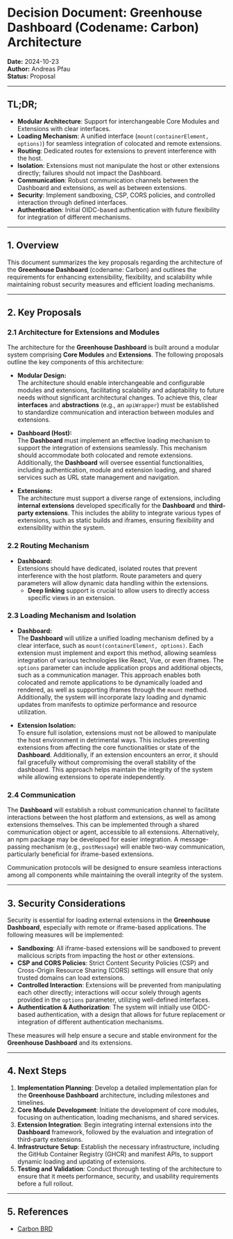 # Decision Document: Greenhouse Dashboard (Codename: Carbon) Architecture

**Date:** 2024-10-23  
**Author:** Andreas Pfau  
**Status:** Proposal

---

## TL;DR;

- **Modular Architecture**: Support for interchangeable Core Modules and Extensions with clear interfaces.
- **Loading Mechanism**: A unified interface (`mount(containerElement, options)`) for seamless integration of colocated and remote extensions.
- **Routing**: Dedicated routes for extensions to prevent interference with the host.
- **Isolation**: Extensions must not manipulate the host or other extensions directly; failures should not impact the Dashboard.
- **Communication**: Robust communication channels between the Dashboard and extensions, as well as between extensions.
- **Security**: Implement sandboxing, CSP, CORS policies, and controlled interaction through defined interfaces.
- **Authentication**: Initial OIDC-based authentication with future flexibility for integration of different mechanisms.

---

## 1. **Overview**

This document summarizes the key proposals regarding the architecture of the **Greenhouse Dashboard** (codename: Carbon) and outlines the requirements for enhancing extensibility, flexibility, and scalability while maintaining robust security measures and efficient loading mechanisms.

---

## 2. **Key Proposals**

### 2.1 **Architecture for Extensions and Modules**

The architecture for the **Greenhouse Dashboard** is built around a modular system comprising **Core Modules** and **Extensions**. The following proposals outline the key components of this architecture:

- **Modular Design:**  
  The architecture should enable interchangeable and configurable modules and extensions, facilitating scalability and adaptability to future needs without significant architectural changes. To achieve this, clear **interfaces** and **abstractions** (e.g., an `apiWrapper`) must be established to standardize communication and interaction between modules and extensions.

- **Dashboard (Host):**  
  The **Dashboard** must implement an effective loading mechanism to support the integration of extensions seamlessly. This mechanism should accommodate both colocated and remote extensions. Additionally, the **Dashboard** will oversee essential functionalities, including authentication, module and extension loading, and shared services such as URL state management and navigation.

- **Extensions:**  
  The architecture must support a diverse range of extensions, including **internal extensions** developed specifically for the **Dashboard** and **third-party extensions**. This includes the ability to integrate various types of extensions, such as static builds and iframes, ensuring flexibility and extensibility within the system.

### 2.2 **Routing Mechanism**

- **Dashboard:**  
  Extensions should have dedicated, isolated routes that prevent interference with the host platform. Route parameters and query parameters will allow dynamic data handling within the extensions.
  - **Deep linking** support is crucial to allow users to directly access specific views in an extension.

### 2.3 **Loading Mechanism and Isolation**

- **Dashboard:**  
  The **Dashboard** will utilize a unified loading mechanism defined by a clear interface, such as `mount(containerElement, options)`. Each extension must implement and export this method, allowing seamless integration of various technologies like React, Vue, or even iframes. The `options` parameter can include application props and additional objects, such as a communication manager. This approach enables both colocated and remote applications to be dynamically loaded and rendered, as well as supporting iframes through the `mount` method. Additionally, the system will incorporate lazy loading and dynamic updates from manifests to optimize performance and resource utilization.

- **Extension Isolation:**  
  To ensure full isolation, extensions must not be allowed to manipulate the host environment in detrimental ways. This includes preventing extensions from affecting the core functionalities or state of the **Dashboard**. Additionally, if an extension encounters an error, it should fail gracefully without compromising the overall stability of the dashboard. This approach helps maintain the integrity of the system while allowing extensions to operate independently.

### 2.4 **Communication**

The **Dashboard** will establish a robust communication channel to facilitate interactions between the host platform and extensions, as well as among extensions themselves. This can be implemented through a shared communication object or agent, accessible to all extensions. Alternatively, an npm package may be developed for easier integration. A message-passing mechanism (e.g., `postMessage`) will enable two-way communication, particularly beneficial for iframe-based extensions.

Communication protocols will be designed to ensure seamless interactions among all components while maintaining the overall integrity of the system.

---

## 3. **Security Considerations**

Security is essential for loading external extensions in the **Greenhouse Dashboard**, especially with remote or iframe-based applications. The following measures will be implemented:

- **Sandboxing**: All iframe-based extensions will be sandboxed to prevent malicious scripts from impacting the host or other extensions.
- **CSP and CORS Policies**: Strict Content Security Policies (CSP) and Cross-Origin Resource Sharing (CORS) settings will ensure that only trusted domains can load extensions.
- **Controlled Interaction**: Extensions will be prevented from manipulating each other directly; interactions will occur solely through agents provided in the `options` parameter, utilizing well-defined interfaces.
- **Authentication & Authorization**: The system will initially use OIDC-based authentication, with a design that allows for future replacement or integration of different authentication mechanisms.

These measures will help ensure a secure and stable environment for the **Greenhouse Dashboard** and​ its extensions.

---

## 4. **Next Steps**

1. **Implementation Planning**: Develop a detailed implementation plan for the **Greenhouse Dashboard** architecture, including milestones and timelines.
2. **Core Module Development**: Initiate the development of core modules, focusing on authentication, loading mechanisms, and shared services.
3. **Extension Integration**: Begin integrating internal extensions into the **Dashboard** framework, followed by the evaluation and integration of third-party extensions.
4. **Infrastructure Setup**: Establish the necessary infrastructure, including the GitHub Container Registry (GHCR) and manifest APIs, to support dynamic loading and updating of extensions.
5. **Testing and Validation**: Conduct thorough testing of the architecture to ensure that it meets performance, security, and usability requirements before a full rollout.

---

## 5. **References**

- [Carbon BRD](../proposals/004_carbon_brd.md)
